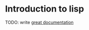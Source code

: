 # Introduction to lisp

TODO: write [great documentation](http://jacobian.org/writing/what-to-write/)
